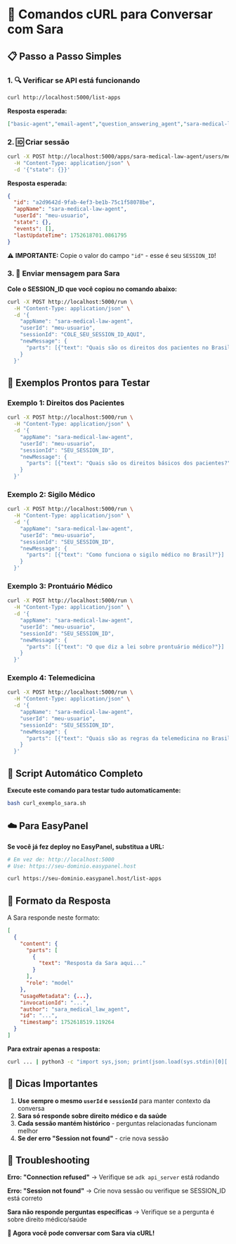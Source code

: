 # 🚀 Comandos cURL para Conversar com Sara

## 📋 Passo a Passo Simples

### 1. 🔍 Verificar se API está funcionando

```bash
curl http://localhost:5000/list-apps
```

**Resposta esperada:**
```json
["basic-agent","email-agent","question_answering_agent","sara-medical-law-agent","tools-agents"]
```

### 2. 🆔 Criar sessão

```bash
curl -X POST http://localhost:5000/apps/sara-medical-law-agent/users/meu-usuario/sessions \
  -H "Content-Type: application/json" \
  -d '{"state": {}}'
```

**Resposta esperada:**
```json
{
  "id": "a2d9642d-9fab-4ef3-be1b-75c1f58078be",
  "appName": "sara-medical-law-agent",
  "userId": "meu-usuario",
  "state": {},
  "events": [],
  "lastUpdateTime": 1752618701.0861795
}
```

⚠️ **IMPORTANTE:** Copie o valor do campo `"id"` - esse é seu `SESSION_ID`!

### 3. 💬 Enviar mensagem para Sara

**Cole o SESSION_ID que você copiou no comando abaixo:**

```bash
curl -X POST http://localhost:5000/run \
  -H "Content-Type: application/json" \
  -d '{
    "appName": "sara-medical-law-agent",
    "userId": "meu-usuario",
    "sessionId": "COLE_SEU_SESSION_ID_AQUI",
    "newMessage": {
      "parts": [{"text": "Quais são os direitos dos pacientes no Brasil?"}]
    }
  }'
```

## 🎯 Exemplos Prontos para Testar

### Exemplo 1: Direitos dos Pacientes
```bash
curl -X POST http://localhost:5000/run \
  -H "Content-Type: application/json" \
  -d '{
    "appName": "sara-medical-law-agent",
    "userId": "meu-usuario", 
    "sessionId": "SEU_SESSION_ID",
    "newMessage": {
      "parts": [{"text": "Quais são os direitos básicos dos pacientes?"}]
    }
  }'
```

### Exemplo 2: Sigilo Médico
```bash
curl -X POST http://localhost:5000/run \
  -H "Content-Type: application/json" \
  -d '{
    "appName": "sara-medical-law-agent",
    "userId": "meu-usuario",
    "sessionId": "SEU_SESSION_ID", 
    "newMessage": {
      "parts": [{"text": "Como funciona o sigilo médico no Brasil?"}]
    }
  }'
```

### Exemplo 3: Prontuário Médico
```bash
curl -X POST http://localhost:5000/run \
  -H "Content-Type: application/json" \
  -d '{
    "appName": "sara-medical-law-agent",
    "userId": "meu-usuario",
    "sessionId": "SEU_SESSION_ID",
    "newMessage": {
      "parts": [{"text": "O que diz a lei sobre prontuário médico?"}]
    }
  }'
```

### Exemplo 4: Telemedicina
```bash
curl -X POST http://localhost:5000/run \
  -H "Content-Type: application/json" \
  -d '{
    "appName": "sara-medical-law-agent",
    "userId": "meu-usuario",
    "sessionId": "SEU_SESSION_ID",
    "newMessage": {
      "parts": [{"text": "Quais são as regras da telemedicina no Brasil?"}]
    }
  }'
```

## 🔄 Script Automático Completo

**Execute este comando para testar tudo automaticamente:**

```bash
bash curl_exemplo_sara.sh
```

## ☁️ Para EasyPanel

**Se você já fez deploy no EasyPanel, substitua a URL:**

```bash
# Em vez de: http://localhost:5000
# Use: https://seu-dominio.easypanel.host

curl https://seu-dominio.easypanel.host/list-apps
```

## 📱 Formato da Resposta

A Sara responde neste formato:
```json
[
  {
    "content": {
      "parts": [
        {
          "text": "Resposta da Sara aqui..."
        }
      ],
      "role": "model"
    },
    "usageMetadata": {...},
    "invocationId": "...",
    "author": "sara_medical_law_agent",
    "id": "...",
    "timestamp": 1752618519.119264
  }
]
```

**Para extrair apenas a resposta:**
```bash
curl ... | python3 -c "import sys,json; print(json.load(sys.stdin)[0]['content']['parts'][0]['text'])"
```

## 🎯 Dicas Importantes

1. **Use sempre o mesmo `userId` e `sessionId`** para manter contexto da conversa
2. **Sara só responde sobre direito médico e da saúde**
3. **Cada sessão mantém histórico** - perguntas relacionadas funcionam melhor
4. **Se der erro "Session not found"** - crie nova sessão

## 🚨 Troubleshooting

**Erro: "Connection refused"**
→ Verifique se `adk api_server` está rodando

**Erro: "Session not found"** 
→ Crie nova sessão ou verifique se SESSION_ID está correto

**Sara não responde perguntas específicas**
→ Verifique se a pergunta é sobre direito médico/saúde

**🎉 Agora você pode conversar com Sara via cURL!** 